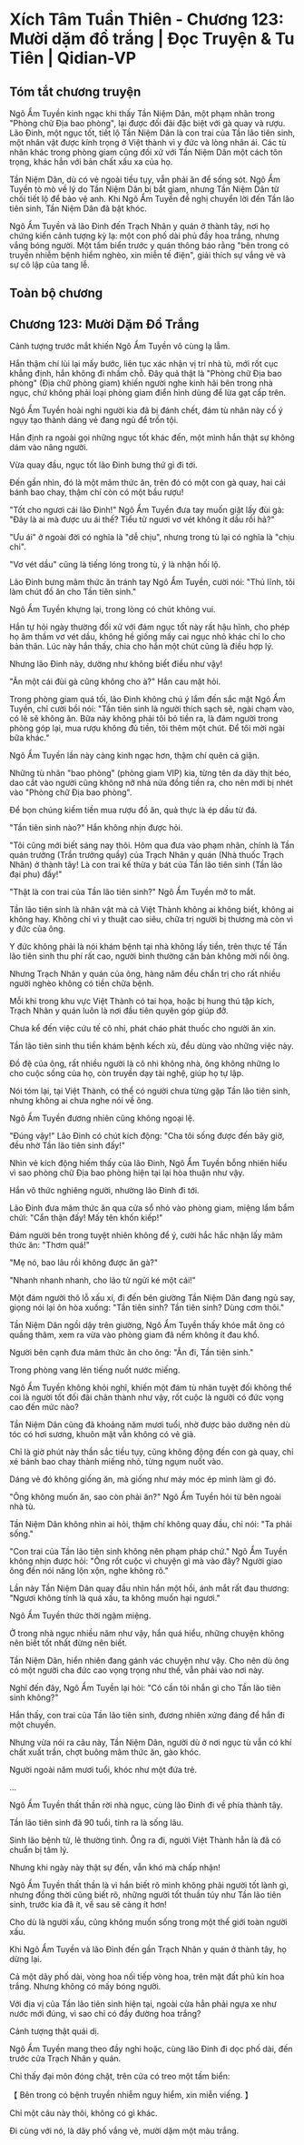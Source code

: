 # Xích Tâm Tuần Thiên - Chương 123: Mười dặm đồ trắng | Đọc Truyện & Tu Tiên | Qidian-VP



## Tóm tắt chương truyện

Ngô Ẩm Tuyền kinh ngạc khi thấy Tần Niệm Dân, một phạm nhân trong "Phòng chữ Địa bao phòng", lại được đối đãi đặc biệt với gà quay và rượu. Lão Đinh, một ngục tốt, tiết lộ Tần Niệm Dân là con trai của Tần lão tiên sinh, một nhân vật được kính trọng ở Việt thành vì y đức và lòng nhân ái. Các tù nhân khác trong phòng giam cũng đối xử với Tần Niệm Dân một cách tôn trọng, khác hẳn với bản chất xấu xa của họ.

Tần Niệm Dân, dù có vẻ ngoài tiều tụy, vẫn phải ăn để sống sót. Ngô Ẩm Tuyền tò mò về lý do Tần Niệm Dân bị bắt giam, nhưng Tần Niệm Dân từ chối tiết lộ để bảo vệ anh. Khi Ngô Ẩm Tuyền đề nghị chuyển lời đến Tần lão tiên sinh, Tần Niệm Dân đã bật khóc.

Ngô Ẩm Tuyền và lão Đinh đến Trạch Nhân y quán ở thành tây, nơi họ chứng kiến cảnh tượng kỳ lạ: một con phố dài phủ đầy hoa trắng, nhưng vắng bóng người. Một tấm biển trước y quán thông báo rằng "bên trong có truyền nhiễm bệnh hiểm nghèo, xin miễn tế điện", giải thích sự vắng vẻ và sự cô lập của tang lễ.


## Toàn bộ chương

## Chương 123: Mười Dặm Đồ Trắng

Cảnh tượng trước mắt khiến Ngô Ẩm Tuyền vô cùng lạ lẫm.

Hắn thậm chí lùi lại mấy bước, liên tục xác nhận vị trí nhà tù, mới rốt cục khẳng định, hắn không đi nhầm chỗ. Đây quả thật là "Phòng chữ Địa bao phòng" (Địa chữ phòng giam) khiến người nghe kinh hãi bên trong nhà ngục, chứ không phải loại phòng giam điển hình dùng để lừa gạt cấp trên.

Ngô Ẩm Tuyền hoài nghi người kia đã bị đánh chết, đám tù nhân này cố ý ngụy tạo thành dáng vẻ đang ngủ để trốn tội.

Hắn định ra ngoài gọi những ngục tốt khác đến, một mình hắn thật sự không dám vào nâng người.

Vừa quay đầu, ngục tốt lão Đinh bưng thứ gì đi tới.

Đến gần nhìn, đó là một mâm thức ăn, trên đó có một con gà quay, hai cái bánh bao chay, thậm chí còn có một bầu rượu!

"Tốt cho ngươi cái lão Đinh!" Ngô Ẩm Tuyền đưa tay muốn giật lấy đùi gà: "Đây là ai mà được ưu ái thế? Tiểu tử ngươi vơ vét không ít dầu rồi hả?"

"Ưu ái" ở ngoài đời có nghĩa là "dễ chịu", nhưng trong tù lại có nghĩa là "chịu chi".

"Vơ vét dầu" cũng là tiếng lóng trong tù, ý là nhận hối lộ.

Lão Đinh bưng mâm thức ăn tránh tay Ngô Ẩm Tuyền, cười nói: "Thủ lĩnh, tôi làm chút đồ ăn cho Tần tiên sinh."

Ngô Ẩm Tuyền khựng lại, trong lòng có chút không vui.

Hắn tự hỏi ngày thường đối xử với đám ngục tốt này rất hậu hĩnh, cho phép họ âm thầm vơ vét dầu, không hề giống mấy cai ngục nhỏ khác chỉ lo cho bản thân. Lúc này hắn thấy, chia cho hắn một chút cũng là điều hợp lý.

Nhưng lão Đinh này, dường như không biết điều như vậy!

"Ăn một cái đùi gà cũng không cho à?" Hắn cau mặt hỏi.

Trong phòng giam quá tối, lão Đinh không chú ý lắm đến sắc mặt Ngô Ẩm Tuyền, chỉ cười bồi nói: "Tần tiên sinh là người thích sạch sẽ, ngài chạm vào, có lẽ sẽ không ăn. Bữa này không phải tôi bỏ tiền ra, là đám người trong phòng góp lại, mua rượu không đủ tiền, tôi thêm một chút. Để tôi mời ngài bữa khác."

Ngô Ẩm Tuyền lần này càng kinh ngạc hơn, thậm chí quên cả giận.

Những tù nhân "bao phòng" (phòng giam VIP) kia, từng tên da dày thịt béo, dao cắt vào người cũng không nỡ nhả nửa đồng tiền ra, cho nên mới bị nhét vào "Phòng chữ Địa bao phòng".

Để bọn chúng kiếm tiền mua rượu đồ ăn, quả thực là ép dầu từ đá.

"Tần tiên sinh nào?" Hắn không nhịn được hỏi.

"Tôi cũng mới biết sáng nay thôi. Hôm qua đưa vào phạm nhân, chính là Tần quán trưởng (Trần trưởng quầy) của Trạch Nhân y quán (Nhà thuốc Trạch Nhân) ở thành tây! Là con trai kế thừa y bát của Tần lão tiên sinh (Tần lão đại phu) đấy!"

"Thật là con trai của Tần lão tiên sinh?" Ngô Ẩm Tuyền mở to mắt.

Tần lão tiên sinh là nhân vật mà cả Việt Thành không ai không biết, không ai không hay. Không chỉ vì y thuật cao siêu, chữa trị người bị thương mà còn vì y đức của ông.

Y đức không phải là nói khám bệnh tại nhà không lấy tiền, trên thực tế Tần lão tiên sinh thu phí rất cao, người bình thường căn bản không mời nổi ông.

Nhưng Trạch Nhân y quán của ông, hàng năm đều chẩn trị cho rất nhiều người nghèo không có tiền chữa bệnh.

Mỗi khi trong khu vực Việt Thành có tai họa, hoặc bị hung thú tập kích, Trạch Nhân y quán luôn là nơi đầu tiên quyên góp giúp đỡ.

Chưa kể đến việc cứu tế cô nhi, phát cháo phát thuốc cho người ăn xin.

Tần lão tiên sinh thu tiền khám bệnh kếch xù, đều dùng vào những việc này.

Đồ đệ của ông, rất nhiều người là cô nhi không nhà, ông không những lo cho cuộc sống của họ, còn truyền dạy tài nghệ, giúp họ tự lập.

Nói tóm lại, tại Việt Thành, có thể có người chưa từng gặp Tần lão tiên sinh, nhưng không ai chưa nghe nói về ông.

Ngô Ẩm Tuyền đương nhiên cũng không ngoại lệ.

"Đúng vậy!" Lão Đinh có chút kích động: "Cha tôi sống được đến bây giờ, đều nhờ Tần lão tiên sinh đấy!"

Nhìn vẻ kích động hiếm thấy của lão Đinh, Ngô Ẩm Tuyền bỗng nhiên hiểu vì sao phòng chữ Địa bao phòng hiện tại lại hòa thuận như vậy.

Hắn vô thức nghiêng người, nhường lão Đinh đi tới.

Lão Đinh đưa mâm thức ăn qua cửa sổ nhỏ vào phòng giam, miệng lẩm bẩm chửi: "Cẩn thận đấy! Mấy tên khốn kiếp!"

Đám người bên trong tuyệt nhiên không để ý, cười hắc hắc nhận lấy mâm thức ăn: "Thơm quá!"

"Mẹ nó, bao lâu rồi không được ăn gà?"

"Nhanh nhanh nhanh, cho lão tử ngửi ké một cái!"

Một đám người thô lỗ xấu xí, đi đến bên giường Tần Niệm Dân đang ngủ say, giọng nói lại ôn hòa xuống: "Tần tiên sinh? Tần tiên sinh? Dùng cơm thôi."

Tần Niệm Dân ngồi dậy trên giường, Ngô Ẩm Tuyền thấy khóe mắt ông có quầng thâm, xem ra vừa vào phòng giam đã nếm không ít đau khổ.

Người bên cạnh đưa mâm thức ăn cho ông: "Ăn đi, Tần tiên sinh."

Trong phòng vang lên tiếng nuốt nước miếng.

Ngô Ẩm Tuyền không khỏi nghĩ, khiến một đám tù nhân tuyệt đối không thể coi là người tốt đối đãi chân thành như vậy, rốt cuộc là người có đức vọng cao đến mức nào?

Tần Niệm Dân cũng đã khoảng năm mươi tuổi, nhờ được bảo dưỡng nên dù tóc có hơi sương, khuôn mặt vẫn không có vẻ già.

Chỉ là giờ phút này thần sắc tiều tụy, cũng không động đến con gà quay, chỉ xé bánh bao chay thành miếng nhỏ, từng ngụm nuốt vào.

Dáng vẻ đó không giống ăn, mà giống như máy móc ép mình làm gì đó.

"Ông không muốn ăn, sao còn phải ăn?" Ngô Ẩm Tuyền hỏi từ bên ngoài nhà tù.

Tần Niệm Dân không nhìn ai hỏi, thậm chí không quay đầu, chỉ nói: "Ta phải sống."

"Con trai của Tần lão tiên sinh không nên phạm pháp chứ." Ngô Ẩm Tuyền không nhịn được hỏi: "Ông rốt cuộc vì chuyện gì mà vào đây? Người giao ông đến nói năng lộn xộn, nghe không rõ."

Lần này Tần Niệm Dân quay đầu nhìn hắn một hồi, ánh mắt rất đau thương: "Ngươi không tính là quá xấu, ta không muốn hại ngươi."

Ngô Ẩm Tuyền thức thời ngậm miệng.

Ở trong nhà ngục nhiều năm như vậy, hắn quá hiểu, những chuyện không nên biết tốt nhất đừng nên biết.

Tần Niệm Dân, hiển nhiên đang gánh vác chuyện như vậy. Cho nên dù ông có một người cha đức cao vọng trọng như thế, vẫn phải vào nơi này.

Nghĩ đến đây, Ngô Ẩm Tuyền lại hỏi: "Có cần tôi nhắn gì cho Tần lão tiên sinh không?"

Hắn thấy, con trai của Tần lão tiên sinh, đương nhiên xứng đáng để hắn đi một chuyến.

Nhưng vừa nói ra câu này, Tần Niệm Dân, người dù ở nơi ngục tù vẫn có khí chất xuất trần, chợt buông mâm thức ăn, gào khóc.

Người ngoài năm mươi tuổi, khóc như một đứa trẻ.

…

Ngô Ẩm Tuyền thất thần rời nhà ngục, cùng lão Đinh đi về phía thành tây.

Tần lão tiên sinh đã 90 tuổi, tính ra là sống lâu.

Sinh lão bệnh tử, lẽ thường tình. Ông ra đi, người Việt Thành hẳn là đã có chuẩn bị tâm lý.

Nhưng khi ngày này thật sự đến, vẫn khó mà chấp nhận!

Ngô Ẩm Tuyền thất thần là vì hắn biết rõ mình không phải người tốt lành gì, nhưng đồng thời cũng biết rõ, những người tốt thuần túy như Tần lão tiên sinh, trước kia đã ít, về sau sẽ càng ít hơn!

Cho dù là người xấu, cũng không muốn sống trong một thế giới toàn người xấu.

Khi Ngô Ẩm Tuyền và lão Đinh đến gần Trạch Nhân y quán ở thành tây, họ dừng lại.

Cả một dãy phố dài, vòng hoa nối tiếp vòng hoa, trên mặt đất phủ kín hoa trắng. Nhưng không có mấy bóng người.

Với địa vị của Tần lão tiên sinh hiện tại, ngoài cửa hẳn phải ngựa xe như nước mới đúng, vì sao chỉ có đầy đường hoa trắng?

Cảnh tượng thật quái dị.

Ngô Ẩm Tuyền mang theo đầy nghi hoặc, cùng lão Đinh đi dọc phố dài, đến trước cửa Trạch Nhân y quán.

Chỉ thấy đại môn đóng chặt, trên cửa có treo một tấm biển:

【 Bên trong có bệnh truyền nhiễm nguy hiểm, xin miễn viếng. 】

Chỉ một câu này thôi, không có gì khác.

Đi cùng với nó, là dãy phố vắng vẻ, mười dặm một màu trắng.